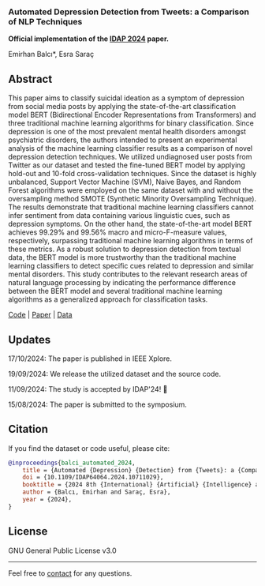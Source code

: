 ### Automated Depression Detection from Tweets: a Comparison of NLP Techniques
<b>Official implementation of the [IDAP 2024](http://idap.inonu.edu.tr/) paper.</b>

Emirhan Balcı*, Esra Saraç

## Abstract
This paper aims to classify suicidal ideation as a symptom of depression from social media posts by applying the state-of-the-art classification model BERT (Bidirectional Encoder Representations from Transformers) and three traditional machine learning algorithms for binary classification. Since depression is one of the most prevalent mental health disorders amongst psychiatric disorders, the authors intended to present an experimental analysis of the machine learning classifier results as a comparison of novel depression detection techniques. We utilized undiagnosed user posts from Twitter as our dataset and tested the fine-tuned BERT model by applying hold-out and 10-fold cross-validation techniques. Since the dataset is highly unbalanced, Support Vector Machine (SVM), Naive Bayes, and Random Forest algorithms were employed on the same dataset with and without the oversampling method SMOTE (Synthetic Minority Oversampling Technique). The results demonstrate that traditional machine learning classifiers cannot infer sentiment from data containing various linguistic cues, such as depression symptoms. On the other hand, the state-of-the-art model BERT achieves 99.29\% and 99.56\% macro and micro-F-measure values, respectively, surpassing traditional machine learning algorithms in terms of these metrics. As a robust solution to depression detection from textual data, the BERT model is more trustworthy than the traditional machine learning classifiers to detect specific cues related to depression and similar mental disorders. This study contributes to the relevant research areas of natural language processing by indicating the performance difference between the BERT model and several traditional machine learning algorithms as a generalized approach for classification tasks.

[Code](https://github.com/BashMocha/Automated-Depression-Detectiom-from-Tweets/tree/master/notebooks) | [Paper](https://github.com/BashMocha/Automated-Depression-Detectiom-from-Tweets/) | [Data](https://github.com/BashMocha/Automated-Depression-Detectiom-from-Tweets/tree/master/data)

## Updates
17/10/2024: The paper is published in IEEE Xplore.

19/09/2024: We release the utilized dataset and the source code.

11/09/2024: The study is accepted by IDAP'24! 🎉

15/08/2024: The paper is submitted to the symposium.

## Citation

If you find the dataset or code useful, please cite:

```bibtex
@inproceedings{balci_automated_2024,
	title = {Automated {Depression} {Detection} from {Tweets}: a {Comparison} of {NLP} {Techniques}},
	doi = {10.1109/IDAP64064.2024.10711029},
	booktitle = {2024 8th {International} {Artificial} {Intelligence} and {Data} {Processing} {Symposium} ({IDAP})},
	author = {Balcı, Emirhan and Saraç, Esra},
	year = {2024},
}
```

## License

GNU General Public License v3.0

<hr>

Feel free to [contact](mailto:emirbalci360@gmail.com) for any questions.
